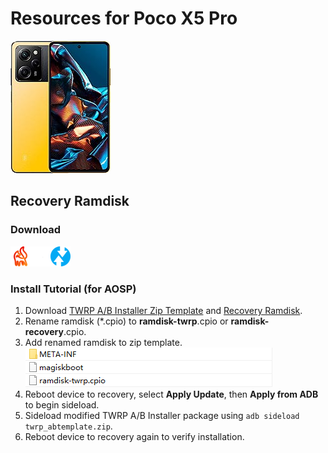 # Resources for Poco X5 Pro
![Poco X5 Pro](https://raw.githubusercontent.com/Telexec/redwood/main/assests/image/px5p.jpg "Poco X5 Pro")
## Recovery Ramdisk

### Download
[![OrangeFox](https://raw.githubusercontent.com/Telexec/redwood/main/assests/image/orangefox.png "OrangeFox R11.1_2")](https://raw.githubusercontent.com/Telexec/redwood/main/assests/recovery/OrangeFox%20R11.1_2.cpio)[![PBRP](https://raw.githubusercontent.com/Telexec/redwood/main/assests/image/pbrp.png "PBRP 4.0")](https://raw.githubusercontent.com/Telexec/redwood/main/assests/recovery/PBRP%204.0.cpio)[![TWRP](https://raw.githubusercontent.com/Telexec/redwood/main/assests/image/twrp.png "TWRP 3.7.0_12-0")](https://raw.githubusercontent.com/Telexec/redwood/main/assests/recovery/TWRP%203.7.0_12-0.cpio)
### Install Tutorial (for AOSP)
1. Download [TWRP A/B Installer Zip Template](https://raw.githubusercontent.com/Telexec/redwood/main/assests/twrp_abtemplate.zip) and [Recovery Ramdisk](https://github.com/Telexec/redwood/tree/main#download).
2. Rename ramdisk (*.cpio) to **ramdisk-twrp**.cpio or **ramdisk-recovery**.cpio.
3. Add renamed ramdisk to zip template.  
![TWRP A/B Installer](https://raw.githubusercontent.com/Telexec/redwood/main/assests/image/installer.png "TWRP A/B Installer")
4. Reboot device to recovery, select **Apply Update**, then **Apply from ADB** to begin sideload.
5. Sideload modified TWRP A/B Installer package using ``adb sideload twrp_abtemplate.zip``.
6. Reboot device to recovery again to verify installation.